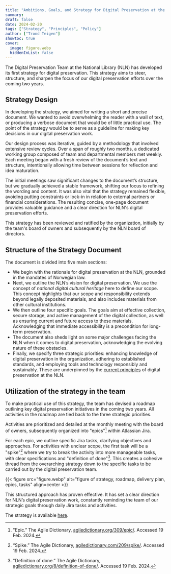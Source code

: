```yaml
---
title: "Ambitions, Goals, and Strategy for Digital Preservation at the National Library"
summary:
draft: false
date: 2024-02-20
tags: ["Strategy", "Principles", "Policy"]
author: ["Trond Teigen"]
showtoc: true
cover:
  image: figure.webp
  hiddenInList: false
---
```


The Digital Preservation Team at the National Library (NLN) has developed its first strategy for digital preservation. This strategy aims to steer, structure, and sharpen the focus of our digital preservation efforts over the coming two years.

## Strategy Design

In developing the strategy, we aimed for writing a short and precise document. We wanted to avoid overwhelming the reader with a wall of text, or producing a verbose document that would be of little practical use. The point of the strategy would be to serve as a guideline for making key decisions in our digital preservation work. 

Our design process was iterative, guided by a methodology that involved extensive review cycles. Over a span of roughly two months, a dedicated working group composed of team and departmental members met weekly. Each meeting began with a fresh review of the document’s text and structure, intentionally allowing time between sessions for reflection and idea maturation. 

The initial meetings saw significant changes to the document’s structure, but we gradually achieved a stable framework, shifting our focus to refining the wording and content. It was also vital that the strategy remained flexible, avoiding putting constraints or lock-in in relation to external partners or financial considerations. The resulting concise, one-page document provides valuable guidance and a clear direction for NLN's digital preservation efforts.

This strategy has been reviewed and ratified by the organization, initially by the team's board of owners and subsequently by the NLN board of directors.

## Structure of the Strategy Document

The document is divided into five main sections:

- We begin with the rationale for digital preservation at the NLN, grounded in the mandates of Norwegian law.
- Next, we outline the NLN’s vision for digital preservation. We use the concept of *national digital cultural heritage* here to define our scope. This concept highlights that our scope and responsibility extends beyond legally deposited materials, and also includes materials from other cultural institutions.
- We then outline four specific goals. The goals aim at effective collection, secure storage, and active management of the digital collection, as well as ensuring current and future access to these materials. Acknowledging that immediate accessibility is a precondition for long-term preservation.
- The document also sheds light on some major challenges facing the NLN when it comes to digital preservation, acknowledging the evolving nature of these obstacles.
- Finally, we specify three strategic priorities: enhancing knowledge of digital preservation in the organization, adhering to established standards, and employing tools and technology responsibly and sustainably. These are underpinned by the [current principles](/docs/principles/) of digital preservation at the NLN.

## Utilization of the strategy in the team

To make practical use of this strategy, the team has devised a roadmap outlining key digital preservation initiatives in the coming two years. All activities in the roadmap are tied back to the three strategic priorities.

Activities are prioritized and detailed at the monthly meeting with the board of owners, subsequently organized into "epics"[^1] within Atlassian Jira.

[^1]: "Epic.” The Agile Dictionary, [agiledictionary.org/309/epic/](https://www.agiledictionary.org/309/epic/). Accessed 19 Feb. 2024. 

For each epic, we outline specific Jira tasks, clarifying objectives and approaches. For activities with unclear scope, the first task will be a "spike"[^2] where we try to break the activity into more manageable tasks, with clear specifications and "definition of done"[^3]. This creates a cohesive thread from the overarching strategy down to the specific tasks to be carried out by the digital preservation team.

[^2]: “Spike.” The Agile Dictionary, [agiledictionary.com/209/spike/](https://agiledictionary.com/209/spike/). Accessed 19 Feb. 2024. 

[^3]: "Definition of done.” The Agile Dictionary, [agiledictionary.org/8/definition-of-done/](https://www.agiledictionary.org/8/definition-of-done/). Accessed 19 Feb. 2024. 

{{< figure src="figure.webp" alt="figure of strategy, roadmap, delivery plan, epics, tasks" align=center >}}

This structured approach has proven effective. It has set a clear direction for NLN’s digital preservation work, constantly reminding the team of our strategic goals through daily Jira tasks and activities.

The strategy is available [here](/docs/strategy/).
